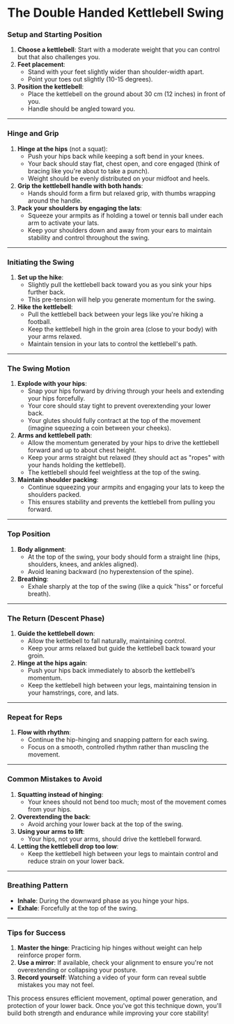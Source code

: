 # The Double Handed Kettlebell Swing

### **Setup and Starting Position**
1. **Choose a kettlebell**: Start with a moderate weight that you can control but that also challenges you.
2. **Feet placement**:
   - Stand with your feet slightly wider than shoulder-width apart.
   - Point your toes out slightly (10-15 degrees).
3. **Position the kettlebell**:
   - Place the kettlebell on the ground about 30 cm (12 inches) in front of you.
   - Handle should be angled toward you.

---

### **Hinge and Grip**
1. **Hinge at the hips** (not a squat):
   - Push your hips back while keeping a soft bend in your knees.
   - Your back should stay flat, chest open, and core engaged (think of bracing like you're about to take a punch).
   - Weight should be evenly distributed on your midfoot and heels.
2. **Grip the kettlebell handle with both hands**:
   - Hands should form a firm but relaxed grip, with thumbs wrapping around the handle.
3. **Pack your shoulders by engaging the lats**:
   - Squeeze your armpits as if holding a towel or tennis ball under each arm to activate your lats.
   - Keep your shoulders down and away from your ears to maintain stability and control throughout the swing.

---

### **Initiating the Swing**
1. **Set up the hike**:
   - Slightly pull the kettlebell back toward you as you sink your hips further back.
   - This pre-tension will help you generate momentum for the swing.
2. **Hike the kettlebell**:
   - Pull the kettlebell back between your legs like you're hiking a football.
   - Keep the kettlebell high in the groin area (close to your body) with your arms relaxed.
   - Maintain tension in your lats to control the kettlebell's path.

---

### **The Swing Motion**
1. **Explode with your hips**:
   - Snap your hips forward by driving through your heels and extending your hips forcefully.
   - Your core should stay tight to prevent overextending your lower back.
   - Your glutes should fully contract at the top of the movement (imagine squeezing a coin between your cheeks).
2. **Arms and kettlebell path**:
   - Allow the momentum generated by your hips to drive the kettlebell forward and up to about chest height.
   - Keep your arms straight but relaxed (they should act as "ropes" with your hands holding the kettlebell).
   - The kettlebell should feel weightless at the top of the swing.
3. **Maintain shoulder packing**:
   - Continue squeezing your armpits and engaging your lats to keep the shoulders packed.
   - This ensures stability and prevents the kettlebell from pulling you forward.

---

### **Top Position**
1. **Body alignment**:
   - At the top of the swing, your body should form a straight line (hips, shoulders, knees, and ankles aligned).
   - Avoid leaning backward (no hyperextension of the spine).
2. **Breathing**:
   - Exhale sharply at the top of the swing (like a quick "hiss" or forceful breath).

---

### **The Return (Descent Phase)**
1. **Guide the kettlebell down**:
   - Allow the kettlebell to fall naturally, maintaining control.
   - Keep your arms relaxed but guide the kettlebell back toward your groin.
2. **Hinge at the hips again**:
   - Push your hips back immediately to absorb the kettlebell’s momentum.
   - Keep the kettlebell high between your legs, maintaining tension in your hamstrings, core, and lats.

---

### **Repeat for Reps**
1. **Flow with rhythm**:
   - Continue the hip-hinging and snapping pattern for each swing.
   - Focus on a smooth, controlled rhythm rather than muscling the movement.

---

### **Common Mistakes to Avoid**
1. **Squatting instead of hinging**:
   - Your knees should not bend too much; most of the movement comes from your hips.
2. **Overextending the back**:
   - Avoid arching your lower back at the top of the swing.
3. **Using your arms to lift**:
   - Your hips, not your arms, should drive the kettlebell forward.
4. **Letting the kettlebell drop too low**:
   - Keep the kettlebell high between your legs to maintain control and reduce strain on your lower back.

---

### **Breathing Pattern**
- **Inhale**: During the downward phase as you hinge your hips.
- **Exhale**: Forcefully at the top of the swing.

---

### **Tips for Success**
1. **Master the hinge**: Practicing hip hinges without weight can help reinforce proper form.
2. **Use a mirror**: If available, check your alignment to ensure you're not overextending or collapsing your posture.
3. **Record yourself**: Watching a video of your form can reveal subtle mistakes you may not feel.

This process ensures efficient movement, optimal power generation, and protection of your lower back. Once you've got this technique down, you'll build both strength and endurance while improving your core stability!

